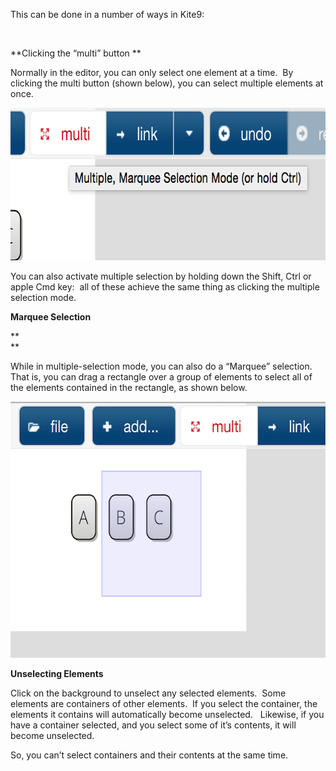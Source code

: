 This can be done in a number of ways in Kite9:

 

**Clicking the “multi” button **

  

Normally in the editor, you can only select one element at a time.  By
clicking the multi button (shown below), you can select multiple
elements at once.  

  

<img src="Selecting%20Multiple%20Elements.resources/Screen%20Shot%202015-07-08%20at%2008.05.00.png" width="696" height="244" />

  

You can also activate multiple selection by holding down the Shift, Ctrl
or apple Cmd key:  all of these achieve the same thing as clicking the
multiple selection mode.

  

**Marquee Selection**

**  
**

While in multiple-selection mode, you can also do a “Marquee” selection.
That is, you can drag a rectangle over a group of elements to select all
of the elements contained in the rectangle, as shown below.

  

<img src="Selecting%20Multiple%20Elements.resources/Screen%20Shot%202015-07-08%20at%2008.09.38.png" width="612" height="410" />

  

**Unselecting Elements**

  

Click on the background to unselect any selected elements.  Some
elements are containers of other elements.  If you select the container,
the elements it contains will automatically become unselected.  
Likewise, if you have a container selected, and you select some of it’s
contents, it will become unselected.  

  

So, you can’t select containers and their contents at the same time.
